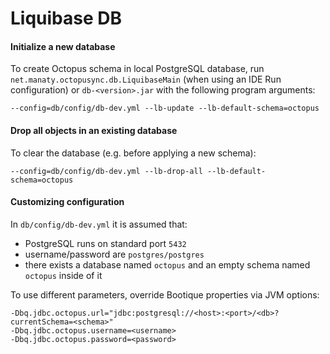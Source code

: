 # Liquibase DB

#### Initialize a new database

To create Octopus schema in local PostgreSQL database, run `net.manaty.octopusync.db.LiquibaseMain` (when using an IDE Run configuration) or `db-<version>.jar` with the following program arguments:

```
--config=db/config/db-dev.yml --lb-update --lb-default-schema=octopus
```

#### Drop all objects in an existing database

To clear the database (e.g. before applying a new schema):

```
--config=db/config/db-dev.yml --lb-drop-all --lb-default-schema=octopus
```

#### Customizing configuration

In `db/config/db-dev.yml` it is assumed that:
 
- PostgreSQL runs on standard port `5432`
- username/password are `postgres/postgres`
- there exists a database named `octopus` and an empty schema named `octopus` inside of it

To use different parameters, override Bootique properties via JVM options:

```
-Dbq.jdbc.octopus.url="jdbc:postgresql://<host>:<port>/<db>?currentSchema=<schema>"
-Dbq.jdbc.octopus.username=<username>
-Dbq.jdbc.octopus.password=<password>
```
